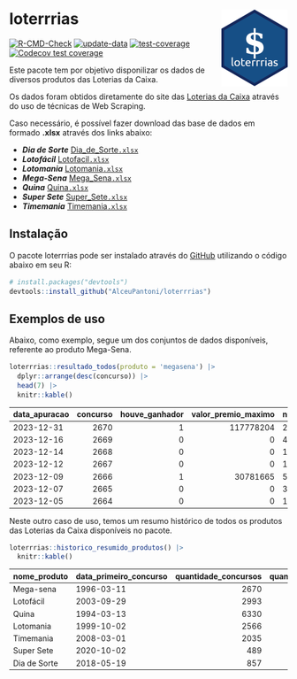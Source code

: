 
<!-- README.md is generated from README.Rmd. Please edit that file -->

# loterrrias <img src="man/figures/logo.png" align="right" height="139" />

<!-- badges: start -->

[![R-CMD-Check](https://github.com/AlceuPantoni/loterrrias/actions/workflows/R-CMD-check.yaml/badge.svg?branch=main)](https://github.com/AlceuPantoni/loterrrias/actions/workflows/R-CMD-check.yaml)
[![update-data](https://github.com/AlceuPantoni/loterrrias/actions/workflows/update-data.yaml/badge.svg)](https://github.com/AlceuPantoni/loterrrias/actions/workflows/update-data.yaml)
[![test-coverage](https://github.com/AlceuPantoni/loterrrias/actions/workflows/test-coverage.yaml/badge.svg?branch=main)](https://github.com/AlceuPantoni/loterrrias/actions/workflows/test-coverage.yaml)
[![Codecov test
coverage](https://codecov.io/gh/AlceuPantoni/loterrrias/branch/main/graph/badge.svg)](https://codecov.io/gh/AlceuPantoni/loterrrias?branch=main)
<!-- badges: end -->

Este pacote tem por objetivo disponilizar os dados de diversos produtos
das Loterias da Caixa.

Os dados foram obtidos diretamente do site das [Loterias da
Caixa](https://loterias.caixa.gov.br/Paginas/default.aspx) através do
uso de técnicas de Web Scraping.

Caso necessário, é possível fazer download das base de dados em formado
**.xlsx** através dos links abaixo:

  - ***Dia de Sorte***
    [Dia\_de\_Sorte`.xlsx`](https://raw.githubusercontent.com/AlceuPantoni/loterrrias/main/data-raw/resultados_diadesorte.xlsx)
  - ***Lotofácil***
    [Lotofacil`.xlsx`](https://raw.githubusercontent.com/AlceuPantoni/loterrrias/main/data-raw/resultados_lotofacil.xlsx)
  - ***Lotomania***
    [Lotomania`.xlsx`](https://raw.githubusercontent.com/AlceuPantoni/loterrrias/main/data-raw/resultados_lotomania.xlsx)
  - ***Mega-Sena***
    [Mega\_Sena`.xlsx`](https://raw.githubusercontent.com/AlceuPantoni/loterrrias/main/data-raw/resultados_megasena.xlsx)
  - ***Quina***
    [Quina`.xlsx`](https://raw.githubusercontent.com/AlceuPantoni/loterrrias/main/data-raw/resultados_quina.xlsx)
  - ***Super Sete***
    [Super\_Sete`.xlsx`](https://raw.githubusercontent.com/AlceuPantoni/loterrrias/main/data-raw/resultados_supersete.xlsx)
  - ***Timemania***
    [Timemania`.xlsx`](https://raw.githubusercontent.com/AlceuPantoni/loterrrias/main/data-raw/resultados_timemania.xlsx)

## Instalação

O pacote loterrrias pode ser instalado através do
[GitHub](https://github.com/) utilizando o código abaixo em seu R:

``` r
# install.packages("devtools")
devtools::install_github("AlceuPantoni/loterrrias")
```

## Exemplos de uso

Abaixo, como exemplo, segue um dos conjuntos de dados disponíveis,
referente ao produto Mega-Sena.

``` r
loterrrias::resultado_todos(produto = 'megasena') |> 
  dplyr::arrange(desc(concurso)) |> 
  head(7) |> 
  knitr::kable()
```

| data\_apuracao | concurso | houve\_ganhador | valor\_premio\_maximo | numeros\_sorteados | num\_1 | num\_2 | num\_3 | num\_4 | num\_5 | num\_6 |
| :------------- | -------: | --------------: | --------------------: | :----------------- | -----: | -----: | -----: | -----: | -----: | -----: |
| 2023-12-31     |     2670 |               1 |             117778204 | 21;24;33;41;48;56  |     21 |     24 |     33 |     41 |     48 |     56 |
| 2023-12-16     |     2669 |               0 |                     0 | 4;7;16;35;46;54    |      4 |      7 |     16 |     35 |     46 |     54 |
| 2023-12-14     |     2668 |               0 |                     0 | 1;27;30;41;46;57   |      1 |     27 |     30 |     41 |     46 |     57 |
| 2023-12-12     |     2667 |               0 |                     0 | 1;4;8;21;46;51     |      1 |      4 |      8 |     21 |     46 |     51 |
| 2023-12-09     |     2666 |               1 |              30781665 | 5;25;29;30;43;47   |      5 |     25 |     29 |     30 |     43 |     47 |
| 2023-12-07     |     2665 |               0 |                     0 | 3;14;21;22;37;39   |      3 |     14 |     21 |     22 |     37 |     39 |
| 2023-12-05     |     2664 |               0 |                     0 | 12;15;17;30;40;52  |     12 |     15 |     17 |     30 |     40 |     52 |

Neste outro caso de uso, temos um resumo histórico de todos os produtos
das Loterias da Caixa disponíveis no pacote.

``` r
loterrrias::historico_resumido_produtos() |> 
  knitr::kable()
```

| nome\_produto | data\_primeiro\_concurso | quantidade\_concursos | quantidade\_concursos\_com\_ganhador | percentual\_com\_ganhador | media\_premiacao | maior\_premio | menor\_premio | total\_dezenas\_sorteadas | numero\_mais\_sorteado | numero\_menos\_sorteado |
| :------------ | :----------------------- | --------------------: | -----------------------------------: | ------------------------: | ---------------: | ------------: | ------------: | ------------------------: | ---------------------: | ----------------------: |
| Mega-sena     | 1996-03-11               |                  2670 |                                  604 |                      0.23 |       24107698.7 |     289420865 |     348732.75 |                     16020 |                     10 |                      26 |
| Lotofácil     | 2003-09-29               |                  2993 |                                 2672 |                      0.89 |         926329.4 |       8252873 |      10712.22 |                     44895 |                     20 |                      16 |
| Quina         | 1994-03-13               |                  6330 |                                 2534 |                      0.40 |        3352123.7 |     579215957 |      14230.37 |                     31650 |                      4 |                       3 |
| Lotomania     | 1999-10-02               |                  2566 |                                  670 |                      0.26 |        2368472.5 |      37261930 |     109348.66 |                     51320 |                     47 |                      96 |
| Timemania     | 2008-03-01               |                  2035 |                                   73 |                      0.04 |       26295353.9 |     818652938 |     164711.44 |                     14245 |                     20 |                      53 |
| Super Sete    | 2020-10-02               |                   489 |                                   21 |                      0.04 |        3390765.6 |      10146164 |     124747.77 |                      3423 |                      9 |                       4 |
| Dia de Sorte  | 2018-05-19               |                   857 |                                  277 |                      0.32 |         816918.5 |       4872572 |      59101.35 |                      5999 |                     10 |                       1 |
